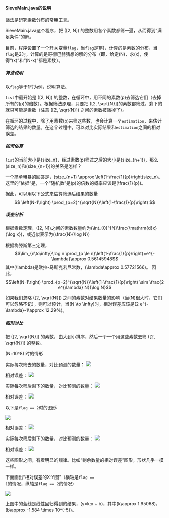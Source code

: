 #### SieveMain.java的说明

筛法是研究素数分布的常用工具。

SieveMain.java这个程序，把 \([2, N]\) 的整数用各个素数都筛一遍，从而得到“满足条件”的解。

目前，程序设置了一个开关变量<code>flag</code>，当<code>flag</code>是1时，计算的是素数的分布，当<code>flag</code>是2时，计算的是哥德巴赫猜想的解的分布（即，给定\(N\)，求\(x\)，使得“\(x\)”和“\(N-x\)”都是素数）。

##### 算法说明

以<code>flag</code>等于1时为例，说明算法。

<code>list</code>中最开始是 \([2, N]\) 的整数，在循环中，用不同的素数\(p\)去筛选它们（去掉所有的\(p\)的倍数）。根据筛法原理，只要把 \([2, \sqrt{N}]\)的素数都筛过，剩下的就只可能是素数（注意 \([2, \sqrt{N}]\) 之间的素数被筛掉了）。

在循环的过程中，除了用素数\(p\)来筛这些数，也会计算一个<code>estimation</code>，来估计筛选的结果的数量。在这个过程中，可以对比实际结果和<code>estimation</code>之间的相对误差。


##### 如何估算

<code>list</code>的当前大小是\(size_n\)，经过素数\(p\)筛过之后的大小是\(size_{n+1}\)，那么\(size_n\)和\(size_{n+1}\)的关系是怎样？

一个简单粗暴的回答是，\(size_{n+1} \approx \left(1-\frac{1}{p}\right)size_n\)。这里的“依据”是，一个“随机数”是\(p\)的倍数的概率应该是\(\frac{1}{p}\)。

据此，可以用以下公式来估算筛选后结果的数量 $$ \left(N-1\right) \prod_{p=2}^{\sqrt{N}}\left(1-\frac{1}{p}\right) $$


##### 误差分析

根据素数定理，\([2, N]\)之间的素数数量约为\(\int_{0}^{N}\frac{\mathrm{d}x}{\log x}\)，或近似表示为\(\frac{N}{\log N}\)

根据梅滕斯第三定理，$$\lim_{n\to\infty}\log n \prod_{p \le n}\left(1-\frac{1}{p}\right)=e^{-\lambda}\approx 0.56145948$$ 其中\(\lambda\)是欧拉-马斯克若尼常数，\(\lambda\approx 0.57721566\)。
因此，$$\left(N-1\right) \prod_{p=2}^{\sqrt{N}}\left(1-\frac{1}{p}\right) \sim \frac{2 e^{\lambda} N}{\log N}$$

如果我们忽略 \([2, \sqrt{N}]\) 之间的素数对结果数量的影响（当\(N\)很大时，它们可以忽略不记），则可以预计，当\(N \to \infty\)时，相对误差应该是\(2 e^{-\lambda}-1\approx 12.29\%\)。


##### 图形对比

把 \([2, \sqrt{N}]\) 的素数，由大到小排序，然后一个一个用这些素数去筛 \([2, \sqrt{N}]\) 的整数。

\(N=10^8\) 时的情形

实际每次筛去的数量，对比预测的数量：
![](f1_filtered.png)

相对误差：
![](f1_relerr.png)

实际每次筛后剩下的数量，对比预测的数量：
![](f1_remain.png)

相对误差：
![](f1_relerr2.png)


以下是<code>flag == 2</code>时的图形

![](f2_filtered.png)

相对误差：
![](f2_relerr.png)

实际每次筛后剩下的数量，对比预测的数量：
![](f2_remain.png)

相对误差：
![](f2_relerr2.png)

这些图形之间，有着明显的规律。比如“剩余数量的相对误差”图形，形状几乎一模一样。

下面画出“相对误差的X-Y图”（横轴是<code>flag == 1</code>的情况，纵轴是<code>flag == 2</code>的情况）

![](relerr_x_y.png)

上图中的蓝线是线性回归得到的结果，\(y=k\;x + b\)，其中\(k\approx 1.95068\)，\(b\approx -1.584 \times 10^{-5}\)。

